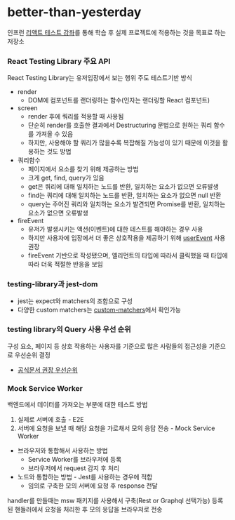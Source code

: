 # better-than-yesterday

인프런 [리액트 테스트 강좌](https://www.inflearn.com/course/%EB%94%B0%EB%9D%BC%ED%95%98%EB%8A%94-%EB%A6%AC%EC%95%A1%ED%8A%B8-%ED%85%8C%EC%8A%A4%ED%8A%B8)를 통해 학습 후 실제 프로젝트에 적용하는 것을 목표로 하는 저장소

### React Testing Library 주요 API

React Testing Library는 유저입장에서 보는 행위 주도 테스트기반 방식

- render
  - DOM에 컴포넌트를 랜더링하는 함수(인자는 랜더링할 React 컴포넌트)
- screen
  - render 후에 쿼리를 적용할 때 사용됨
  - 단순히 render를 호출한 결과에서 Destructuring 문법으로 원하는 쿼리 함수를 가져올 수 있음
  - 하지만, 사용해야 할 쿼리가 많을수록 복잡해질 가능성이 있기 때문에 이것을 활용하는 것도 방법
- 쿼리함수
  - 페이지에서 요소를 찾기 위해 제공하는 방법
  - 크게 get, find, query가 있음
  - get은 쿼리에 대해 일치하는 노드를 반환, 일치하는 요소가 없으면 오류발생
  - find는 쿼리에 대해 일치하는 노드를 반환, 일치하는 요소가 없으면 null 반환
  - query는 주어진 쿼리와 일치하는 요소가 발견되면 Promise를 반환, 일치하는 요소가 없으면 오류발생
- fireEvent
  - 유저가 발생시키는 액션(이벤트)에 대한 테스트를 해야하는 경우 사용
  - 하지만 사용자에 입장에서 더 좋은 상호작용을 제공하기 위해 [userEvent](https://testing-library.com/docs/ecosystem-user-event) 사용권장
  - fireEvent 기반으로 작성됐으며, 엘리먼트의 타입에 따라서 클릭했을 때 타입에 따라 더욱 적절한 반응을 보임

### testing-library과 jest-dom

- jest는 expect와 matchers의 조합으로 구성
- 다양한 custom matchers는 [custom-matchers](https://github.com/testing-library/jest-dom#custom-matchers)에서 확인가능

### testing library의 Query 사용 우선 순위

구성 요소, 페이지 등 상호 작용하는 사용자를 기준으로 많은 사람들의 접근성을 기준으로 우선순위 결정

- [공식문서 권장 우선순위](https://testing-library.com/docs/queries/about/#priority)

### Mock Service Worker

백엔드에서 데이터를 가져오는 부분에 대한 테스트 방법

1. 실제로 서버에 호출 - E2E
2. 서버에 요청을 보낼 때 해당 요청을 가로채서 모의 응답 전송 - Mock Service Worker

- 브라우저와 통합해서 사용하는 방법
  - Service Worker를 브라우저에 등록
  - 브라우저에서 request 감지 후 처리
- 노드와 통합하는 방법 - Jest를 사용하는 경우에 적합
  - 임의로 구축한 모의 서버에 요청 후 response 전달

handler를 만들때는 msw 패키지를 사용해서 구축(Rest or Graphql 선택가능)
등록된 핸들러에서 요청을 처리한 후 모의 응답을 브라우저로 전송
